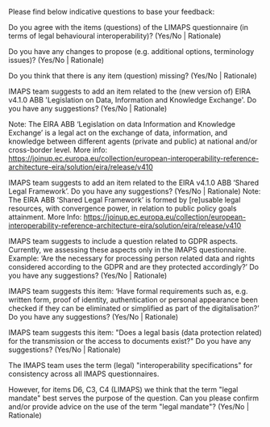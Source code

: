Please find below indicative questions to base your feedback:

Do you agree with the items (questions) of the LIMAPS questionnaire (in terms of legal behavioural interoperability)? (Yes/No | Rationale)

Do you have any changes to propose (e.g. additional options, terminology issues)? (Yes/No | Rationale)

Do you think that there is any item (question) missing? (Yes/No | Rationale)

IMAPS team suggests to add an item related to the (new version of) EIRA v4.1.0 ABB 'Legislation on Data, Information and Knowledge Exchange'. Do you have any suggestions? (Yes/No | Rationale)

Note: The EIRA ABB ‘Legislation on data Information and Knowledge Exchange’ is a legal act on the exchange of data, information, and knowledge between different agents (private and public) at national and/or cross-border level. More info: https://joinup.ec.europa.eu/collection/european-interoperability-reference-architecture-eira/solution/eira/release/v410

IMAPS team suggests to add an item related to the EIRA v4.1.0 ABB ‘Shared Legal Framework’. Do you have any suggestions? (Yes/No | Rationale)
Note: The EIRA ABB ‘Shared Legal Framework’ is formed by [re]usable legal resources, with convergence power, in relation to public policy goals attainment. More Info: https://joinup.ec.europa.eu/collection/european-interoperability-reference-architecture-eira/solution/eira/release/v410

IMAPS team suggests to include a question related to GDPR aspects. Currently, we assessing these aspects only in the IMAPS questionnaire.
Example: ‘Are the necessary for processing person related data and rights considered according to the GDPR and are they protected accordingly?’ Do you have any suggestions? (Yes/No | Rationale)

IMAPS team suggests this item: ‘Have formal requirements such as, e.g. written form, proof of identity, authentication or personal appearance been checked if they can be eliminated or simplified as part of the digitalisation?’ Do you have any suggestions? (Yes/No | Rationale)

IMAPS team suggests this item: "Does a legal basis (data protection related) for the transmission or the access to documents exist?" Do you have any suggestions? (Yes/No | Rationale)

The IMAPS team uses the term (legal) "interoperability specifications" for consistency across all IMAPS questionnaires.

However, for items D6, C3, C4 (LIMAPS) we think that the term "legal mandate" best serves the purpose of the question. Can you please confirm and/or provide advice on the use of the term "legal mandate"? (Yes/No | Rationale)
